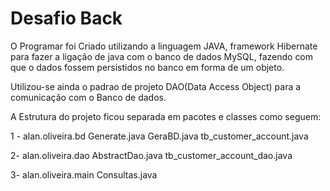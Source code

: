 # Desafio Back

O Programar foi Criado utilizando a linguagem JAVA, framework Hibernate para fazer a ligação de java com o banco de dados MySQL, fazendo com que o  dados fossem persistidos no banco em forma de um objeto. 

Utilizou-se ainda o padrao de projeto DAO(Data Access Object) para a comunicação com o Banco de dados.

A Estrutura do projeto ficou separada em pacotes e classes como seguem: 

  1 - alan.oliveira.bd 
        Generate.java
        GeraBD.java
        tb_customer_account.java
        
  2- alan.oliveira.dao
        AbstractDao.java
        tb_customer_account_dao.java
  
  3- alan.oliveira.main
        Consultas.java

